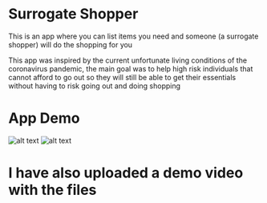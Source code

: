# Surrogate Shopper
This is an app where you can list items you need and someone (a surrogate shopper) will do the shopping for you  
  
This app was inspired by the current unfortunate living conditions of the coronavirus pandemic, the main goal was to help high risk individuals that cannot afford to go out so they will still be able to get their essentials without having to risk going out and doing shopping

# App Demo

![alt text](https://github.com/XavierCharlie/Raidz/blob/master/BeFunky-collage1.jpg)
![alt text](https://github.com/XavierCharlie/Raidz/blob/master/BeFunky-collage2.jpg)


# I have also uploaded a demo video with the files
